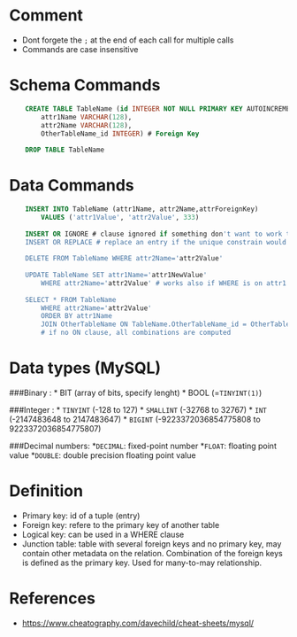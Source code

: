 # Comment
* Dont forgete the `;` at the end of each call for multiple calls
* Commands are case insensitive

# Schema Commands
```sql
    CREATE TABLE TableName (id INTEGER NOT NULL PRIMARY KEY AUTOINCREMENT UNIQUE,
        attr1Name VARCHAR(128), 
        attr2Name VARCHAR(128),
        OtherTableName_id INTEGER) # Foreign Key
    
    DROP TABLE TableName
```

# Data Commands
```sql
    INSERT INTO TableName (attr1Name, attr2Name,attrForeignKey) 
        VALUES ('attr1Value', 'attr2Value', 333)
        
    INSERT OR IGNORE # clause ignored if something don't want to work typically unique statuement is infringed
    INSERT OR REPLACE # replace an entry if the unique constrain would be infringed with the insertion
    
    DELETE FROM TableName WHERE attr2Name='attr2Value'
    
    UPDATE TableName SET attr1Name='attr1NewValue' 
        WHERE attr2Name='attr2Value' # works also if WHERE is on attr1
    
    SELECT * FROM TableName
        WHERE attr2Name='attr2Value'
        ORDER BY attr1Name
        JOIN OtherTableName ON TableName.OtherTableName_id = OtherTableName.id  
        # if no ON clause, all combinations are computed
```

# Data types (MySQL)
###Binary : 
    * BIT (array of bits, specify lenght)
    * BOOL (=`TINYINT(1)`)
	
###Integer :
    * `TINYINT` (-128 to 127)
    * `SMALLINT` (-32768 to 32767)
    * `INT` (-2147483648 to 2147483647)
    * `BIGINT` (-9223372036854775808 to 9223372036854775807)

###Decimal numbers:
    *`DECIMAL`: fixed-point number
    *`FLOAT`: floating point value
    *`DOUBLE`: double precision floating point value

# Definition
* Primary key: id of a tuple (entry)
* Foreign key: refere to the primary key of another table
* Logical key: can be used in a WHERE clause  
* Junction table: table with several foreign keys and no primary key, may contain other metadata on the relation. Combination of the foreign keys is defined as the primary key. Used for many-to-may relationship.

# References
* https://www.cheatography.com/davechild/cheat-sheets/mysql/